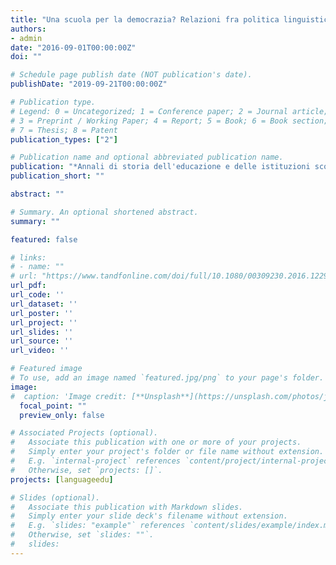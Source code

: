 ```yaml
---
title: "Una scuola per la democrazia? Relazioni fra politica linguistica scolastica, Stato e identità nazionale multilingue nel caso svizzero (1848–1938)"
authors:
- admin
date: "2016-09-01T00:00:00Z"
doi: ""

# Schedule page publish date (NOT publication's date).
publishDate: "2019-09-21T00:00:00Z"

# Publication type.
# Legend: 0 = Uncategorized; 1 = Conference paper; 2 = Journal article;
# 3 = Preprint / Working Paper; 4 = Report; 5 = Book; 6 = Book section;
# 7 = Thesis; 8 = Patent
publication_types: ["2"]

# Publication name and optional abbreviated publication name.
publication: "*Annali di storia dell'educazione e delle istituzioni scolastiche, 23, 106-123"
publication_short: ""

abstract: ""

# Summary. An optional shortened abstract.
summary: ""

featured: false

# links:
# - name: ""
# url: "https://www.tandfonline.com/doi/full/10.1080/00309230.2016.1229348
url_pdf: 
url_code: ''
url_dataset: ''
url_poster: ''
url_project: ''
url_slides: ''
url_source: ''
url_video: ''

# Featured image
# To use, add an image named `featured.jpg/png` to your page's folder. 
image:
#  caption: 'Image credit: [**Unsplash**](https://unsplash.com/photos/jdD8gXaTZsc)'
  focal_point: ""
  preview_only: false

# Associated Projects (optional).
#   Associate this publication with one or more of your projects.
#   Simply enter your project's folder or file name without extension.
#   E.g. `internal-project` references `content/project/internal-project/index.md`.
#   Otherwise, set `projects: []`.
projects: [languageedu]

# Slides (optional).
#   Associate this publication with Markdown slides.
#   Simply enter your slide deck's filename without extension.
#   E.g. `slides: "example"` references `content/slides/example/index.md`.
#   Otherwise, set `slides: ""`.
#   slides:
---
```


